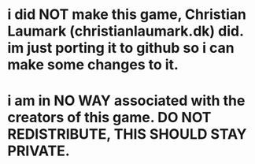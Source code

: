 # i did NOT make this game, Christian Laumark (christianlaumark.dk) did. im just porting it to github so i can make some changes to it.
# i am in NO WAY associated with the creators of this game. DO NOT REDISTRIBUTE, THIS SHOULD STAY PRIVATE.
